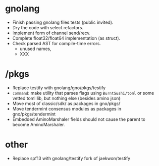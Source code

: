 # gnolang
  * Finish passing gnolang files tests (public invited).
  * Dry the code with select refactors.
  * Implement form of channel send/recv.
  * Complete float32/float64 implementation (as struct).
  * Check parsed AST for compile-time errors.
    - unused names,
    - XXX

# /pkgs
  * Replace testify with gnolang/gno/pkgs/testify
  * `command`: make utility that parses flags using `BurntSushi/toml` or some vetted toml lib, but nothing else (besides amino json)
  * Move most of classic/sdk/ as packages in gno/pkgs/
  * Move tendermint consensus modules as packages in gno/pkgs/tendermint
  * Embedded AminoMarshaler fields should not cause the parent to become AminoMarshaler.

# other
  * Replace spf13 with gnolang/testify fork of jaekwon/testify
